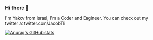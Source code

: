 ### Hi there 👋

I'm Yakov from Israel,
I'm a Coder and Engineer. You can check out my twitter at twitter.com/JacobTli

[![Anurag's GitHub stats](https://github-readme-stats.vercel.app/api?username=yakovzur)](https://github.com/anuraghazra/github-readme-stats)
